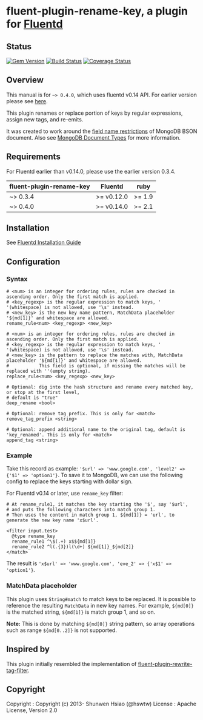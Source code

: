 # fluent-plugin-rename-key, a plugin for [Fluentd](http://fluentd.org)

## Status
[![Gem Version](https://badge.fury.io/rb/fluent-plugin-rename-key.svg)](https://badge.fury.io/rb/fluent-plugin-rename-key)
[![Build Status](https://travis-ci.org/shunwen/fluent-plugin-rename-key.svg?branch=master)](https://travis-ci.org/shunwen/fluent-plugin-rename-key)
[![Coverage Status](https://coveralls.io/repos/shunwen/fluent-plugin-rename-key/badge.svg?branch=master)](https://coveralls.io/r/shunwen/fluent-plugin-rename-key?branch=master)

## Overview

This manual is for `~> 0.4.0`, which uses fluentd v0.14 API. For earlier version please see [here](https://github.com/shunwen/fluent-plugin-rename-key/tree/fluentd-v0.12).

This plugin renames or replace portion of keys by regular expressions, assign new tags, and re-emits. 

It was created to work around the [field name restrictions](https://docs.mongodb.com/manual/reference/limits/#Restrictions-on-Field-Names) of MongoDB BSON document. Also see [MongoDB Document Types](http://docs.mongodb.org/meta-driver/latest/legacy/bson/#mongodb-document-types) for more information.

## Requirements

For Fluentd earlier than v0.14.0, please use the earlier version 0.3.4. 

| fluent-plugin-rename-key  | Fluentd    | ruby   |
|---------------------------|------------|--------|
| ~> 0.3.4                  | >= v0.12.0 | >= 1.9 |
| ~> 0.4.0                  | >= v0.14.0 | >= 2.1 |

## Installation

See [Fluentd Installation Guide](http://docs.fluentd.org/v0.12/categories/installation)

## Configuration

### Syntax

```
# <num> is an integer for ordering rules, rules are checked in ascending order. Only the first match is applied.
# <key_regexp> is the regular expression to match keys, ' '(whitespace) is not allowed, use '\s' instead.
# <new_key> is the new key name pattern, MatchData placeholder '${md[1]}' and whitespace are allowed.
rename_rule<num> <key_regexp> <new_key>

# <num> is an integer for ordering rules, rules are checked in ascending order. Only the first match is applied.
# <key_regexp> is the regular expression to match keys, ' '(whitespace) is not allowed, use '\s' instead.
# <new_key> is the pattern to replace the matches with, MatchData placeholder '${md[1]}' and whitespace are allowed. 
#           This field is optional, if missing the matches will be replaced with ''(empty string).
replace_rule<num> <key_regexp> <new_key>

# Optional: dig into the hash structure and rename every matched key, or stop at the first level,
# default is "true"
deep_rename <bool>

# Optional: remove tag prefix. This is only for <match>
remove_tag_prefix <string>

# Optional: append additional name to the original tag, default is 'key_renamed'. This is only for <match>
append_tag <string>
```

### Example

Take this record as example: `'$url' => 'www.google.com', 'level2' => {'$1' => 'option1'}`.
To save it to MongoDB, we can use the following config to replace the keys starting with dollar sign.

For Fluentd v0.14 or later, use `rename_key` filter:

```
# At rename_rule1, it matches the key starting the '$', say '$url',
# and puts the following characters into match group 1.
# Then uses the content in match group 1, ${md[1]} = 'url', to generate the new key name 'x$url'.

<filter input.test>
  @type rename_key
  rename_rule1 ^\$(.+) x$${md[1]}
  rename_rule2 ^l(.{3})l(\d+) ${md[1]}_${md[2]}
</match>
```

The result is `'x$url' => 'www.google.com', 'eve_2' => {'x$1' => 'option1'}`.

### MatchData placeholder

This plugin uses `String#match` to match keys to be replaced. It is possible to reference the resulting `MatchData` in new key names. For example, `${md[0]}` is the matched string, `${md[1]}` is match group 1, and so on. 

**Note:** This is done by matching `${md[0]}` string pattern, so array operations such as range `${md[0..2]}` is not supported.

## Inspired by
This plugin initially resembled the implementation of [fluent-plugin-rewrite-tag-filter](https://github.com/y-ken/fluent-plugin-rewrite-tag-filter).

## Copyright

Copyright :  Copyright (c) 2013- Shunwen Hsiao (@hswtw)
License   :  Apache License, Version 2.0
